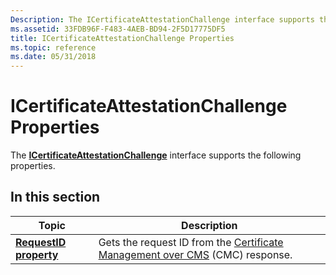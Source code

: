 ```yaml
---
Description: The ICertificateAttestationChallenge interface supports the following properties.
ms.assetid: 33FDB96F-F483-4AEB-BD94-2F5D17775DF5
title: ICertificateAttestationChallenge Properties
ms.topic: reference
ms.date: 05/31/2018
---
```


# ICertificateAttestationChallenge Properties

The [**ICertificateAttestationChallenge**](/windows/desktop/api/Certenroll/nn-certenroll-icertificateattestationchallenge) interface supports the following properties.

## In this section



| Topic                                                                               | Description                                                                                                                                                                                           |
|-------------------------------------------------------------------------------------|-------------------------------------------------------------------------------------------------------------------------------------------------------------------------------------------------------|
| [**RequestID property**](/windows/desktop/api/Certenroll/nf-certenroll-icertificateattestationchallenge-get_requestid)<br/> | Gets the request ID from the [Certificate Management over CMS](/windows/desktop/SecGloss/c-gly) (CMC) response.<br/> |



 

 

